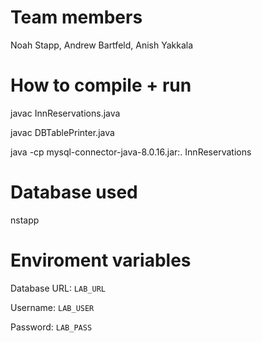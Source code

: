 # Team members
Noah Stapp, Andrew Bartfeld, Anish Yakkala

# How to compile + run
javac InnReservations.java

javac DBTablePrinter.java

java -cp mysql-connector-java-8.0.16.jar:. InnReservations

# Database used
nstapp

# Enviroment variables
Database URL: `LAB_URL`

Username: `LAB_USER`

Password: `LAB_PASS`